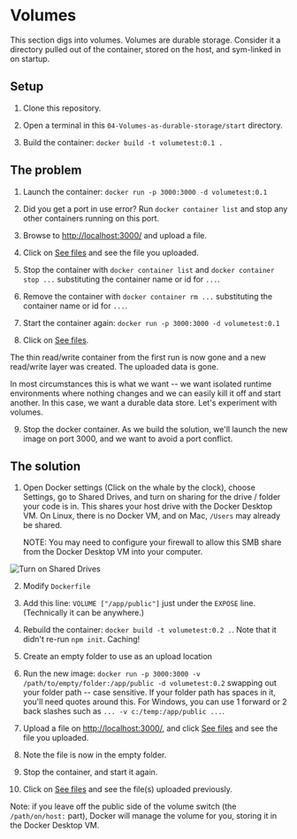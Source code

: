 Volumes
=======

This section digs into volumes.  Volumes are durable storage.  Consider it a directory pulled out of the container, stored on the host, and sym-linked in on startup.


Setup
-----

1. Clone this repository.

2. Open a terminal in this `04-Volumes-as-durable-storage/start` directory.

3. Build the container: `docker build -t volumetest:0.1 .`


The problem
-----------

1. Launch the container: `docker run -p 3000:3000 -d volumetest:0.1`

2. Did you get a port in use error?  Run `docker container list` and stop any other containers running on this port.

3. Browse to [http://localhost:3000/](http://localhost:3000/) and upload a file.

4. Click on [See files](http://localhost:3000/files) and see the file you uploaded.

5. Stop the container with `docker container list` and `docker container stop ...` substituting the container name or id for `...`.

6. Remove the container with `docker container rm ...` substituting the container name or id for `...`.

7. Start the container again: `docker run -p 3000:3000 -d volumetest:0.1`

8. Click on [See files](http://localhost:3000/files).

The thin read/write container from the first run is now gone and a new read/write layer was created.  The uploaded data is gone.

In most circumstances this is what we want -- we want isolated runtime environments where nothing changes and we can easily kill it off and start another.  In this case, we want a durable data store.  Let's experiment with volumes.

9. Stop the docker container.  As we build the solution, we'll launch the new image on port 3000, and we want to avoid a port conflict.


The solution
------------

1. Open Docker settings (Click on the whale by the clock), choose Settings, go to Shared Drives, and turn on sharing for the drive / folder your code is in.  This shares your host drive with the Docker Desktop VM.  On Linux, there is no Docker VM, and on Mac, `/Users` may already be shared.

   NOTE: You may need to configure your firewall to allow this SMB share from the Docker Desktop VM into your computer.

![Turn on Shared Drives](shared-drives.png)

2. Modify `Dockerfile`

3. Add this line: `VOLUME ["/app/public"]` just under the `EXPOSE` line.  (Technically it can be anywhere.)

4. Rebuild the container: `docker build -t volumetest:0.2 .`.  Note that it didn't re-run `npm init`.  Caching!

5. Create an empty folder to use as an upload location

6. Run the new image: `docker run -p 3000:3000 -v /path/to/empty/folder:/app/public -d volumetest:0.2` swapping out your folder path -- case sensitive.  If your folder path has spaces in it, you'll need quotes around this.  For Windows, you can use 1 forward or 2 back slashes such as `... -v c:/temp:/app/public ...`.

7. Upload a file on [http://localhost:3000/](http://localhost:3000/), and click [See files](http://localhost:3000/files) and see the file you uploaded.

8. Note the file is now in the empty folder.

9. Stop the container, and start it again.

10. Click on [See files](http://localhost:3000/files) and see the file(s) uploaded previously.

Note: if you leave off the public side of the volume switch (the `/path/on/host:` part), Docker will manage the volume for you, storing it in the Docker Desktop VM.

